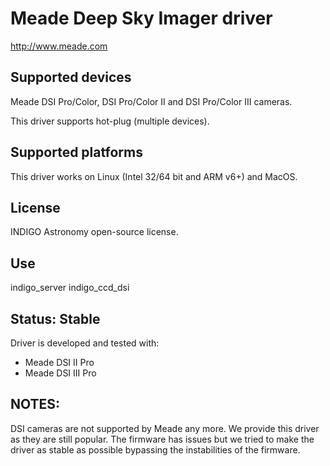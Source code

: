 # Meade Deep Sky Imager driver

http://www.meade.com

## Supported devices

Meade DSI Pro/Color, DSI Pro/Color II and DSI Pro/Color III cameras.

This driver supports hot-plug (multiple devices).

## Supported platforms

This driver works on Linux (Intel 32/64 bit and ARM v6+) and MacOS.

## License

INDIGO Astronomy open-source license.

## Use

indigo_server indigo_ccd_dsi

## Status: Stable

Driver is developed and tested with:
* Meade DSI II Pro
* Meade DSI III Pro

## NOTES:
DSI cameras are not supported by Meade any more. We provide this driver as they are still popular.
The firmware has issues but we tried to make the driver as stable as possible bypassing the instabilities of the firmware.
